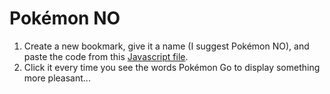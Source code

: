 # Pokémon NO

1. Create a new bookmark, give it a name (I suggest Pokémon NO), and paste the code from this [Javascript file](https://raw.githubusercontent.com/TiagoDevezas/pokemonno/master/pokemonNo.js).
2. Click it every time you see the words Pokémon Go to display something more pleasant...

